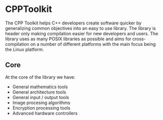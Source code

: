 # CPPToolkit

The CPP Toolkit helps C++ developers create software quicker by generalizing common objectives into an
easy to use library. The library is header only making compilation easier for new developers and users.
The library uses as many POSIX libraries as possible and aims for cross-compilation on a number of
different platforms with the main focus being the Linux platform.

## Core

At the core of the library we have:

- General mathematics tools
- General architecture tools
- General input / output tools
- Image procesing algorithms
- Encryption processing tools
- Advanced hardware controllers
